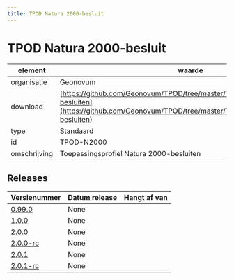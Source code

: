 ```yaml
---
title: TPOD Natura 2000-besluit
---
```


# TPOD Natura 2000-besluit

|element|waarde|
|-----|------|
| organisatie  |Geonovum|
| download  | [https://github.com/Geonovum/TPOD/tree/master/TPOD%20Natura%202000-besluiten](<https://github.com/Geonovum/TPOD/tree/master/TPOD%20Natura%202000-besluiten>)|
| type  |Standaard|
| id  |TPOD-N2000|
| omschrijving  |Toepassingsprofiel Natura 2000-besluiten|

## Releases

|Versienummer|Datum release|Hangt af van
|-------|-------|-----|
| [0.99.0](<https://github.com/Geonovum/TPOD/blob/master/TPOD Natura 2000-besluiten/TPOD Natura 2000-besluiten v0.99.0.pdf>)|None||
| [1.0.0](<https://github.com/Geonovum/TPOD/blob/master/TPOD Natura 2000-besluiten/TPOD Natura 2000-besluiten v1.0.0.pdf>)|None||
| [2.0.0](<https://github.com/Geonovum/TPOD/blob/master/TPOD Natura 2000-besluiten/TPOD_Natura_2000-besluiten_v2.0.0.pdf>)|None||
| [2.0.0-rc](<https://github.com/Geonovum/TPOD/blob/master/TPOD Natura 2000-besluiten/TPOD_Natura_2000-besluiten_v2.0.0-rc.pdf>)|None||
| [2.0.1](<https://github.com/Geonovum/TPOD/blob/master/TPOD Natura 2000-besluiten/TPOD_Natura_2000-besluiten_v2.0.1.pdf>)|None||
| [2.0.1-rc](<https://github.com/Geonovum/TPOD/blob/master/TPOD Natura 2000-besluiten/TPOD_Natura_2000-besluiten_v2.0.1-rc.pdf>)|None||

